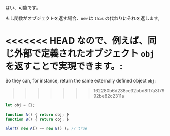 はい、可能です。

もし関数がオブジェクトを返す場合、`new` は `this` の代わりにそれを返します。

<<<<<<< HEAD
なので、例えば、同じ外部で定義されたオブジェクト `obj` を返すことで実現できます。:
=======
So they can, for instance, return the same externally defined object `obj`:
>>>>>>> 162280b6d238ce32bbd8ff7a3f7992be82c2311a

```js run no-beautify
let obj = {};

function A() { return obj; }
function B() { return obj; }

alert( new A() == new B() ); // true
```
